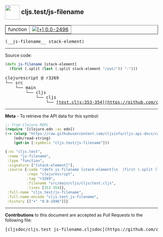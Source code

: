 ## <img width="48px" valign="middle" src="http://i.imgur.com/Hi20huC.png"> cljs.test/js-filename

 <table border="1">
<tr>

<td>function</td>
<td><a href="https://github.com/cljsinfo/cljs-api-docs/tree/0.0-2496"><img valign="middle" alt="[+] 0.0-2496" src="https://img.shields.io/badge/+-0.0--2496-lightgrey.svg"></a> </td>
</tr>
</table>

 <samp>
(__js-filename__ stack-element)<br>
</samp>

---





Source code:

```clj
(defn js-filename [stack-element]
  (first (.split (last (.split stack-element "/out/")) ":")))
```

 <pre>
clojurescript @ r3269
└── src
    └── main
        └── cljs
            └── cljs
                └── <ins>[test.cljs:353-354](https://github.com/clojure/clojurescript/blob/r3269/src/main/cljs/cljs/test.cljs#L353-L354)</ins>
</pre>


---

__Meta__ - To retrieve the API data for this symbol:

```clj
;; from Clojure REPL
(require '[clojure.edn :as edn])
(-> (slurp "https://raw.githubusercontent.com/cljsinfo/cljs-api-docs/catalog/cljs-api.edn")
    (edn/read-string)
    (get-in [:symbols "cljs.test/js-filename"]))
```

```clj
{:ns "cljs.test",
 :name "js-filename",
 :type "function",
 :signature ["[stack-element]"],
 :source {:code "(defn js-filename [stack-element]\n  (first (.split (last (.split stack-element \"/out/\")) \":\")))",
          :repo "clojurescript",
          :tag "r3269",
          :filename "src/main/cljs/cljs/test.cljs",
          :lines [353 354]},
 :full-name "cljs.test/js-filename",
 :full-name-encode "cljs.test_js-filename",
 :history [["+" "0.0-2496"]]}

```

---

__Contributions__ to this document are accepted as Pull Requests to the following file:

 <pre>
[cljsdoc/cljs.test_js-filename.cljsdoc](https://github.com/cljsinfo/cljs-api-docs/blob/master/cljsdoc/cljs.test_js-filename.cljsdoc)
</pre>

